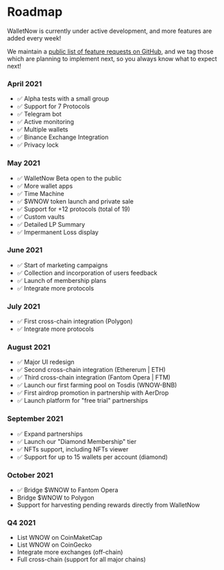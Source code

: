 # Roadmap

WalletNow is currently under active development, and more features are added every week!

We maintain a [public list of feature requests on GitHub](https://github.com/wallet-now/wallet-now/issues), and we tag those which are planning to implement next, so you always know what to expect next!

### April 2021

* ✅ Alpha tests with a small group
* ✅ Support for 7 Protocols
* ✅ Telegram bot
* ✅ Active monitoring
* ✅ Multiple wallets
* ✅ Binance Exchange Integration
* ✅ Privacy lock

### May 2021

* ✅ WalletNow Beta open to the public
* ✅ More wallet apps
* ✅ Time Machine
* ✅ $WNOW token launch and private sale
* ✅ Support for +12 protocols (total of 19)
* ✅ Custom vaults
* ✅ Detailed LP Summary
* ✅ Impermanent Loss display

### June 2021

* ✅ Start of marketing campaigns
* ✅ Collection and incorporation of users feedback
* ✅ Launch of membership plans
* ✅ Integrate more protocols

### July 2021

* ✅ First cross-chain integration (Polygon)
* ✅ Integrate more protocols

### August 2021

* ✅ Major UI redesign
* ✅ Second cross-chain integration (Ethererum | ETH)
* ✅ Third cross-chain integration (Fantom Opera | FTM)
* ✅ Launch our first farming pool on Tosdis (WNOW-BNB)
* ✅ First airdrop promotion in partnership with AerDrop
* ✅ Launch platform for "free trial" partnerships

### September 2021

* ✅ Expand partnerships
* ✅ Launch our "Diamond Membership" tier
* ✅ NFTs support, including NFTs viewer
* ✅ Support for up to 15 wallets per account (diamond)

### October 2021

* ✅ Bridge $WNOW to Fantom Opera
* Bridge $WNOW to Polygon
* Support for harvesting pending rewards directly from WalletNow

### Q4 2021

* List WNOW on CoinMaketCap
* List WNOW on CoinGecko
* Integrate more exchanges (off-chain)
* Full cross-chain (support for all major chains)

